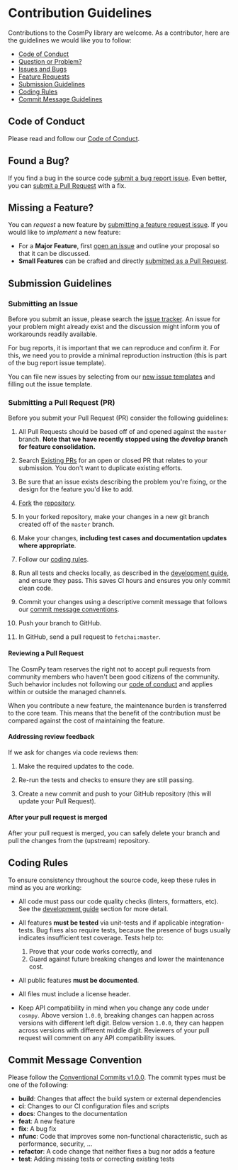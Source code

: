 # Contribution Guidelines

Contributions to the CosmPy library are welcome. As a contributor, here are the guidelines we would like you to follow:

- [Code of Conduct](#coc)
- [Question or Problem?](#question)
- [Issues and Bugs](#issue)
- [Feature Requests](#feature)
- [Submission Guidelines](#submit)
- [Coding Rules](#rules)
- [Commit Message Guidelines](#commit)

## <a name="coc"></a> Code of Conduct

Please read and follow our [Code of Conduct][coc].

## <a name="issue"></a> Found a Bug?

If you find a bug in the source code [submit a bug report issue](#submit-issue).
Even better, you can [submit a Pull Request](#submit-pr) with a fix.

## <a name="feature"></a> Missing a Feature?

You can *request* a new feature by [submitting a feature request issue](#submit-issue).
If you would like to *implement* a new feature:

- For a **Major Feature**, first [open an issue](#submit-issue) and outline your proposal so that it can be discussed.
- **Small Features** can be crafted and directly [submitted as a Pull Request](#submit-pr).

## <a name="submit"></a> Submission Guidelines

### <a name="submit-issue"></a> Submitting an Issue

Before you submit an issue, please search the [issue tracker][issues]. An issue for your problem might already exist and the discussion might inform you of workarounds readily available.

For bug reports, it is important that we can reproduce and confirm it. For this, we need you to provide a minimal reproduction instruction (this is part of the bug report issue template).

You can file new issues by selecting from our [new issue templates][new-issue] and filling out the issue template.

### <a name="submit-pr"></a> Submitting a Pull Request (PR)

Before you submit your Pull Request (PR) consider the following guidelines:

1. All Pull Requests should be based off of and opened against the `master` branch. **Note that we have recently stopped using the _develop_ branch for feature consolidation.**

2. Search [Existing PRs][prs] for an open or closed PR that relates to your submission.
   You don't want to duplicate existing efforts.

3. Be sure that an issue exists describing the problem you're fixing, or the design for the feature you'd like to add.

4. [Fork](https://docs.github.com/en/github/getting-started-with-github/fork-a-repo) the [repository][github].

5. In your forked repository, make your changes in a new git branch created off of the `master` branch.

6. Make your changes, **including test cases and documentation updates where appropriate**.

7. Follow our [coding rules](#rules).

8. Run all tests and checks locally, as described in the [development guide][developing], and ensure they pass. This saves CI hours and ensures you only commit clean code.

9. Commit your changes using a descriptive commit message that follows our [commit message conventions](#commit).

10. Push your branch to GitHub.

11. In GitHub, send a pull request to `fetchai:master`.

#### Reviewing a Pull Request

The CosmPy team reserves the right not to accept pull requests from community members who haven't been good citizens of the community. Such behavior includes not following our [code of conduct][coc] and applies within or outside the managed channels.

When you contribute a new feature, the maintenance burden is transferred to the core team. This means that the benefit of the contribution must be compared against the cost of maintaining the feature.

#### Addressing review feedback

If we ask for changes via code reviews then:

1. Make the required updates to the code.

2. Re-run the tests and checks to ensure they are still passing.

3. Create a new commit and push to your GitHub repository (this will update your Pull Request).

#### After your pull request is merged

After your pull request is merged, you can safely delete your branch and pull the changes from the (upstream) repository.

## <a name="rules"></a> Coding Rules

To ensure consistency throughout the source code, keep these rules in mind as you are working:

- All code must pass our code quality checks (linters, formatters, etc). See the [development guide][developing] section for more detail.
- All features **must be tested** via unit-tests and if applicable integration-tests. Bug fixes also require tests, because the presence of bugs usually indicates insufficient test coverage. Tests help to: 

    1. Prove that your code works correctly, and
    2. Guard against future breaking changes and lower the maintenance cost. 

- All public features **must be documented**.
- All files must include a license header. 
- Keep API compatibility in mind when you change any code under `cosmpy`. Above version `1.0.0`, breaking changes can happen across versions with different left digit. Below version `1.0.0`, they can happen across versions with different middle digit. Reviewers of your pull request will comment on any API compatibility issues.

## <a name="commit"></a> Commit Message Convention

Please follow the [Conventional Commits v1.0.0][convcommit]. The commit types must be one of the following:

- **build**: Changes that affect the build system or external dependencies
- **ci**: Changes to our CI configuration files and scripts
- **docs**: Changes to the documentation
- **feat**: A new feature
- **fix**: A bug fix
- **nfunc**: Code that improves some non-functional characteristic, such as performance, security, ...
- **refactor**: A code change that neither fixes a bug nor adds a feature
- **test**: Adding missing tests or correcting existing tests

[coc]: https://github.com/crosnest/kyvepy/blob/master/CODE_OF_CONDUCT.md
[developing]: https://github.com/crosnest/kyvepy/blob/master/DEVELOPING.md
[issues]: https://github.com/crosnest/kyvepy/issues
[new-issue]: https://github.com/crosnest/kyvepy/issues/new/choose
[prs]: https://github.com/crosnest/kyvepy/pulls
[convcommit]: https://www.conventionalcommits.org/en/v1.0.0/
[github]: https://github.com/crosnest/kyvepy